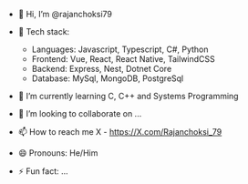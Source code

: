 - 👋 Hi, I’m @rajanchoksi79
 
- 👀 Tech stack:
    - Languages: Javascript, Typescript, C#, Python
    - Frontend: Vue, React, React Native, TailwindCSS
    - Backend: Express, Nest, Dotnet Core
    - Database: MySql, MongoDB, PostgreSql

- 🌱 I’m currently learning C, C++ and Systems Programming

- 💞️ I’m looking to collaborate on ...

- 📫 How to reach me X - https://X.com/Rajanchoksi_79

- 😄 Pronouns: He/Him

- ⚡ Fun fact: ...

<!---
rajanchoksi79/rajanchoksi79 is a ✨ special ✨ repository because its `README.md` (this file) appears on your GitHub profile.
You can click the Preview link to take a look at your changes.
--->
